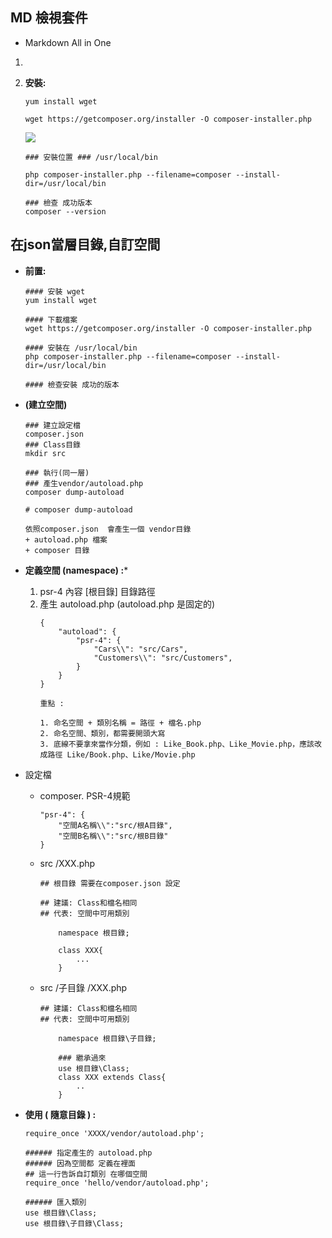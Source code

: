 ## MD 檢視套件
+ Markdown All in One

 
1.  



2. **安裝:** 
    ```
    yum install wget
    
    wget https://getcomposer.org/installer -O composer-installer.php
    ```
    ![](https://i.imgur.com/h7VM6IE.png)
    ```
    ### 安裝位置 ### /usr/local/bin 
    
    php composer-installer.php --filename=composer --install-dir=/usr/local/bin
    ```
    ```
    ### 檢查 成功版本
    composer --version
    ```

## 在json當層目錄,自訂空間
+ **前置:**
    ```
    #### 安裝 wget
    yum install wget

    #### 下載檔案
    wget https://getcomposer.org/installer -O composer-installer.php

    #### 安裝在 /usr/local/bin
    php composer-installer.php --filename=composer --install-dir=/usr/local/bin

    #### 檢查安裝 成功的版本
    
    ```
+ **(建立空間)**
    ```
    ### 建立設定檔
    composer.json
    ### Class目錄
    mkdir src

    ### 執行(同一層) 
    ### 產生vendor/autoload.php
    composer dump-autoload
    ```
        
    ```
    # composer dump-autoload
    ```

    ```
    依照composer.json  會產生一個 vendor目錄
    + autoload.php 檔案
    + composer 目錄
    ```
+ **定義空間 (namespace) :***
  1. psr-4 內容 [根目錄] 目錄路徑
  2. 產生 autoload.php (autoload.php 是固定的)
        ```
        {
            "autoload": {
                "psr-4": {
                    "Cars\\": "src/Cars",
                    "Customers\\": "src/Customers",
                }
            }
        }
        ```                                 
        ```
        重點 :

        1. 命名空間 + 類別名稱 = 路徑 + 檔名.php
        2. 命名空間、類別，都需要開頭大寫
        3. 底線不要拿來當作分類，例如 : Like_Book.php、Like_Movie.php，應該改成路徑 Like/Book.php、Like/Movie.php
        ```        
   
+ 設定檔
    + composer. PSR-4規範
        ```
        "psr-4": {
            "空間A名稱\\":"src/根A目錄",
            "空間B名稱\\":"src/根B目錄"
        }
        ```
    + src /XXX.php
        ```
        ## 根目錄 需要在composer.json 設定
        ```
        ```
        ## 建議: Class和檔名相同
        ## 代表: 空間中可用類別

            namespace 根目錄;

            class XXX{
                ...
            }
        ```
    + src /子目錄 /XXX.php
        ```        
        ## 建議: Class和檔名相同
        ## 代表: 空間中可用類別

            namespace 根目錄\子目錄;
            
            ### 繼承過來
            use 根目錄\Class;
            class XXX extends Class{
                ..
            }
        ```
+ **使用 ( 隨意目錄 ) :**
    ```
    require_once 'XXXX/vendor/autoload.php';
    ```   
    ```
    ###### 指定產生的 autoload.php
    ###### 因為空間都 定義在裡面 
    ## 這一行告訴自訂類別 在哪個空間
    require_once 'hello/vendor/autoload.php';

    ###### 匯入類別
    use 根目錄\Class;
    use 根目錄\子目錄\Class;
    ```





